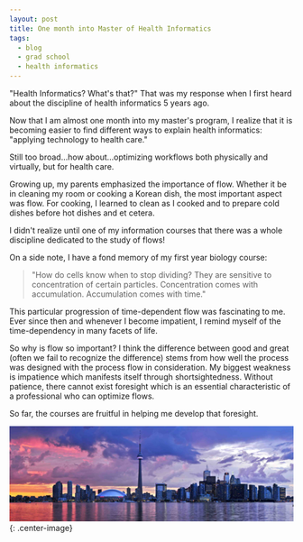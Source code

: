 ```yaml
---
layout: post
title: One month into Master of Health Informatics
tags:
  - blog
  - grad school
  - health informatics
---
```


"Health Informatics? What's that?" That was my response when I first heard about the discipline of health informatics 5 years ago.

Now that I am almost one month into my master's program, I realize that it is becoming easier to find different ways to explain health informatics: "applying technology to health care."

Still too broad...how about...optimizing workflows both physically and virtually, but for health care.

Growing up, my parents emphasized the importance of flow. Whether it be in cleaning my room or cooking a Korean dish, the most important aspect was flow. For cooking, I learned to clean as I cooked and to prepare cold dishes before hot dishes and et cetera.

I didn't realize until one of my information courses that there was a whole discipline dedicated to the study of flows!

On a side note, I have a fond memory of my first year biology course:
> "How do cells know when to stop dividing? They are sensitive to concentration of certain particles. Concentration comes with accumulation. Accumulation comes with time."

This particular progression of time-dependent flow was fascinating to me. Ever since then and whenever I become impatient, I remind myself of the time-dependency in many facets of life.

So why is flow so important? I think the difference between good and great (often we fail to recognize the difference) stems from how well the process was designed with the process flow in consideration. My biggest weakness is impatience which manifests itself through shortsightedness. Without patience, there cannot exist foresight which is an essential characteristic of a professional who can optimize flows.

So far, the courses are fruitful in helping me develop that foresight.

![Toronto_Ontario.jpg](/images/Toronto_Ontario.jpg){: .center-image}